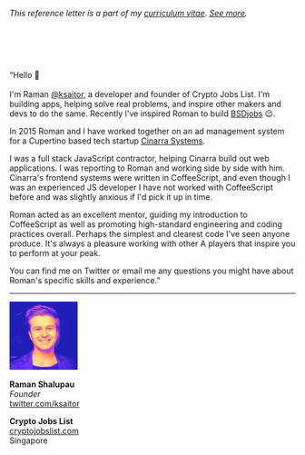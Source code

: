 _This reference letter is a part of my [curriculum vitae](/cv.html). [See&nbsp;more](./)._

# &nbsp;

<p class="quote">&#8220;Hello &#x1F44B;<br><br> I'm Raman <a
href="https://twitter.com/ksaitor">@ksaitor</a>, a developer and
founder of Crypto Jobs List. I'm building apps, helping solve real
problems, and inspire other makers and devs to do the same.  Recently
I've inspired Roman to build <a href="https://www.bsdjobs.com">BSDjobs</a>
&#x1F609;.</p>

In 2015 Roman and I have worked together on an ad management system
for a Cupertino based tech startup [Cinarra
Systems](https://www.cinarra.com).

I was a full stack JavaScript contractor, helping Cinarra build out
web applications. I was reporting to Roman and working side by side
with him. Cinarra's frontend systems were written in CoffeeScript,
and even though I was an experienced JS developer I have not worked
with CoffeeScript before and was slightly anxious if I'd pick it
up in time.

Roman acted as an excellent mentor, guiding my introduction to
CoffeeScript as well as promoting high-standard engineering and
coding practices overall. Perhaps the simplest and clearest code
I've seen anyone produce. It's always a pleasure working with other
A players that inspire you to perform at your peak.

You can find me on Twitter or email me any questions you might have
about Roman's specific skills and experience.&#8221;

---

<img src="rs.jpeg" class="avatar">

**Raman Shalupau**<br>
_Founder_<br>
[twitter.com/ksaitor](https://twitter.com/ksaitor)<br>

**Crypto Jobs List**<br>
[cryptojobslist.com](https://cryptojobslist.com)<br>
Singapore

